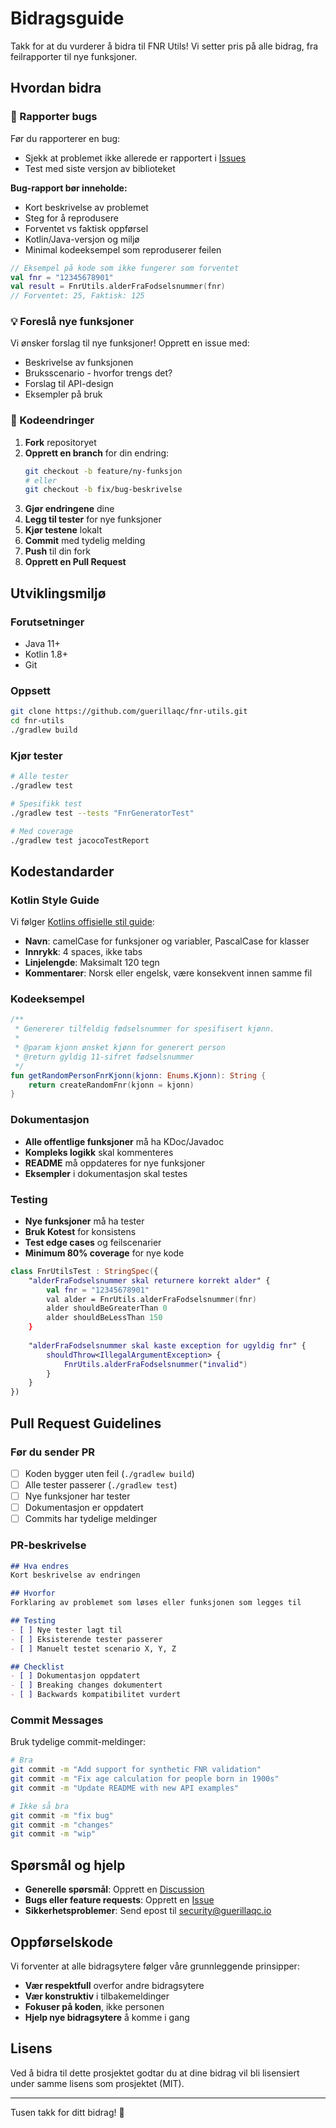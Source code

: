 # Bidragsguide

Takk for at du vurderer å bidra til FNR Utils! Vi setter pris på alle bidrag, fra feilrapporter til nye funksjoner.

## Hvordan bidra

### 🐛 Rapporter bugs

Før du rapporterer en bug:
- Sjekk at problemet ikke allerede er rapportert i [Issues](https://github.com/guerillaqc/fnr-utils/issues)
- Test med siste versjon av biblioteket

**Bug-rapport bør inneholde:**
- Kort beskrivelse av problemet
- Steg for å reprodusere
- Forventet vs faktisk oppførsel
- Kotlin/Java-versjon og miljø
- Minimal kodeeksempel som reproduserer feilen

```kotlin
// Eksempel på kode som ikke fungerer som forventet
val fnr = "12345678901"
val result = FnrUtils.alderFraFodselsnummer(fnr)
// Forventet: 25, Faktisk: 125
```

### 💡 Foreslå nye funksjoner

Vi ønsker forslag til nye funksjoner! Opprett en issue med:
- Beskrivelse av funksjonen
- Bruksscenario - hvorfor trengs det?
- Forslag til API-design
- Eksempler på bruk

### 🔧 Kodeendringer

1. **Fork** repositoryet
2. **Opprett en branch** for din endring:
   ```bash
   git checkout -b feature/ny-funksjon
   # eller
   git checkout -b fix/bug-beskrivelse
   ```
3. **Gjør endringene** dine
4. **Legg til tester** for nye funksjoner
5. **Kjør testene** lokalt
6. **Commit** med tydelig melding
7. **Push** til din fork
8. **Opprett en Pull Request**

## Utviklingsmiljø

### Forutsetninger
- Java 11+
- Kotlin 1.8+
- Git

### Oppsett
```bash
git clone https://github.com/guerillaqc/fnr-utils.git
cd fnr-utils
./gradlew build
```

### Kjør tester
```bash
# Alle tester
./gradlew test

# Spesifikk test
./gradlew test --tests "FnrGeneratorTest"

# Med coverage
./gradlew test jacocoTestReport
```

## Kodestandarder

### Kotlin Style Guide
Vi følger [Kotlins offisielle stil guide](https://kotlinlang.org/docs/coding-conventions.html):

- **Navn**: camelCase for funksjoner og variabler, PascalCase for klasser
- **Innrykk**: 4 spaces, ikke tabs
- **Linjelengde**: Maksimalt 120 tegn
- **Kommentarer**: Norsk eller engelsk, være konsekvent innen samme fil

### Kodeeksempel
```kotlin
/**
 * Genererer tilfeldig fødselsnummer for spesifisert kjønn.
 * 
 * @param kjonn ønsket kjønn for generert person
 * @return gyldig 11-sifret fødselsnummer
 */
fun getRandomPersonFnrKjonn(kjonn: Enums.Kjonn): String {
    return createRandomFnr(kjonn = kjonn)
}
```

### Dokumentasjon
- **Alle offentlige funksjoner** må ha KDoc/Javadoc
- **Kompleks logikk** skal kommenteres
- **README** må oppdateres for nye funksjoner
- **Eksempler** i dokumentasjon skal testes

### Testing
- **Nye funksjoner** må ha tester
- **Bruk Kotest** for konsistens
- **Test edge cases** og feilscenarier
- **Minimum 80% coverage** for nye kode

```kotlin
class FnrUtilsTest : StringSpec({
    "alderFraFodselsnummer skal returnere korrekt alder" {
        val fnr = "12345678901"
        val alder = FnrUtils.alderFraFodselsnummer(fnr)
        alder shouldBeGreaterThan 0
        alder shouldBeLessThan 150
    }
    
    "alderFraFodselsnummer skal kaste exception for ugyldig fnr" {
        shouldThrow<IllegalArgumentException> {
            FnrUtils.alderFraFodselsnummer("invalid")
        }
    }
})
```

## Pull Request Guidelines

### Før du sender PR
- [ ] Koden bygger uten feil (`./gradlew build`)
- [ ] Alle tester passerer (`./gradlew test`)
- [ ] Nye funksjoner har tester
- [ ] Dokumentasjon er oppdatert
- [ ] Commits har tydelige meldinger

### PR-beskrivelse
```markdown
## Hva endres
Kort beskrivelse av endringen

## Hvorfor
Forklaring av problemet som løses eller funksjonen som legges til

## Testing
- [ ] Nye tester lagt til
- [ ] Eksisterende tester passerer
- [ ] Manuelt testet scenario X, Y, Z

## Checklist
- [ ] Dokumentasjon oppdatert
- [ ] Breaking changes dokumentert
- [ ] Backwards kompatibilitet vurdert
```

### Commit Messages
Bruk tydelige commit-meldinger:
```bash
# Bra
git commit -m "Add support for synthetic FNR validation"
git commit -m "Fix age calculation for people born in 1900s"
git commit -m "Update README with new API examples"

# Ikke så bra  
git commit -m "fix bug"
git commit -m "changes"
git commit -m "wip"
```

## Spørsmål og hjelp

- **Generelle spørsmål**: Opprett en [Discussion](https://github.com/guerillaqc/fnr-utils/discussions)
- **Bugs eller feature requests**: Opprett en [Issue](https://github.com/guerillaqc/fnr-utils/issues)
- **Sikkerhetsproblemer**: Send epost til [security@guerillaqc.io](mailto:security@guerillaqc.io)

## Oppførselskode

Vi forventer at alle bidragsytere følger våre grunnleggende prinsipper:
- **Vær respektfull** overfor andre bidragsytere
- **Vær konstruktiv** i tilbakemeldinger
- **Fokuser på koden**, ikke personen
- **Hjelp nye bidragsytere** å komme i gang

## Lisens

Ved å bidra til dette prosjektet godtar du at dine bidrag vil bli lisensiert under samme lisens som prosjektet (MIT).

---

Tusen takk for ditt bidrag! 🎉